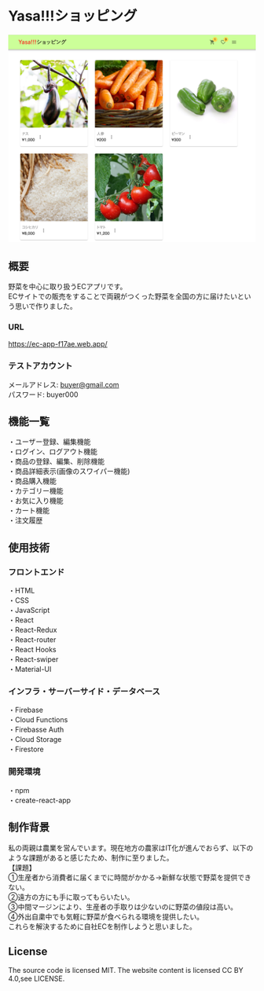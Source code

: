 # Yasa!!!ショッピング
![トップ画像](src/assets/img/src/topimage.png)

## 概要
野菜を中心に取り扱うECアプリです。  
ECサイトでの販売をすることで両親がつくった野菜を全国の方に届けたいという思いで作りました。

### URL
<https://ec-app-f17ae.web.app/>

### テストアカウント
メールアドレス: buyer@gmail.com  
パスワード: buyer000

## 機能一覧
・ユーザー登録、編集機能  
・ログイン、ログアウト機能  
・商品の登録、編集、削除機能  
・商品詳細表示(画像のスワイパー機能)  
・商品購入機能  
・カテゴリー機能  
・お気に入り機能  
・カート機能  
・注文履歴  

## 使用技術
### フロントエンド
・HTML  
・CSS  
・JavaScript  
・React  
・React-Redux  
・React-router  
・React Hooks  
・React-swiper  
・Material-UI  

### インフラ・サーバーサイド・データベース
・Firebase  
・Cloud Functions  
・Firebasse Auth  
・Cloud Storage  
・Firestore  

### 開発環境
・npm  
・create-react-app  

## 制作背景
私の両親は農業を営んでいます。現在地方の農家はIT化が進んでおらず、以下のような課題があると感じたため、制作に至りました。  
【課題】  
①生産者から消費者に届くまでに時間がかかる→新鮮な状態で野菜を提供できない。  
②遠方の方にも手に取ってもらいたい。  
③中間マージンにより、生産者の手取りは少ないのに野菜の値段は高い。  
④外出自粛中でも気軽に野菜が食べられる環境を提供したい。  
これらを解決するために自社ECを制作しようと思いました。  

## License
The source code is licensed MIT. The website content is licensed CC BY 4.0,see LICENSE.

